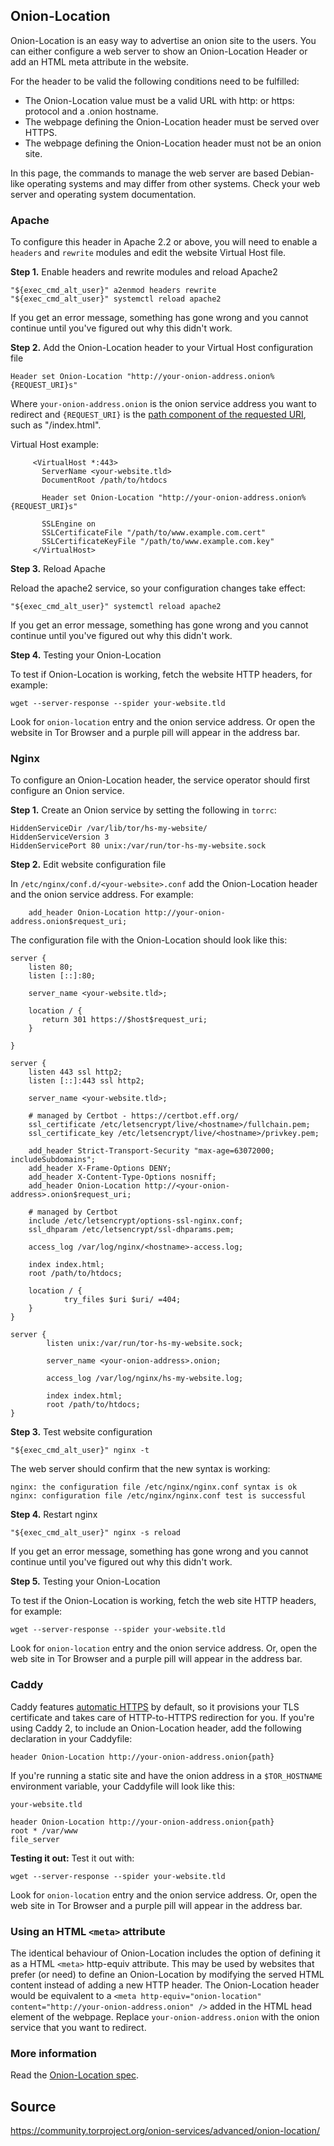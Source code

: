 ## Onion-Location

Onion-Location is an easy way to advertise an onion site to the users.
You can either configure a web server to show an Onion-Location Header or add an HTML meta attribute in the website.

For the header to be valid the following conditions need to be fulfilled:

 * The Onion-Location value must be a valid URL with http: or https: protocol and a .onion hostname.
 * The webpage defining the Onion-Location header must be served over HTTPS.
 * The webpage defining the Onion-Location header must not be an onion site.

In this page, the commands to manage the web server are based Debian-like operating systems and may differ from other systems.
Check your web server and operating system documentation.

### Apache

To configure this header in Apache 2.2 or above, you will need to enable a `headers` and `rewrite` modules and edit the website Virtual Host file.

**Step 1.** Enable headers and rewrite modules and reload Apache2

```
"${exec_cmd_alt_user}" a2enmod headers rewrite
"${exec_cmd_alt_user}" systemctl reload apache2
```

If you get an error message, something has gone wrong and you cannot continue until you've figured out why this didn't work.

**Step 2.** Add the Onion-Location header to your Virtual Host configuration file

```
Header set Onion-Location "http://your-onion-address.onion%{REQUEST_URI}s"
```

Where `your-onion-address.onion` is the onion service address you want to redirect and `{REQUEST_URI}` is the [path component of the requested URI](https://httpd.apache.org/docs/2.4/mod/mod_rewrite.html), such as "/index.html".

Virtual Host example:

```
     <VirtualHost *:443>
       ServerName <your-website.tld>
       DocumentRoot /path/to/htdocs

       Header set Onion-Location "http://your-onion-address.onion%{REQUEST_URI}s"

       SSLEngine on
       SSLCertificateFile "/path/to/www.example.com.cert"
       SSLCertificateKeyFile "/path/to/www.example.com.key"
     </VirtualHost>
```

**Step 3.** Reload Apache

Reload the apache2 service, so your configuration changes take effect:
```
"${exec_cmd_alt_user}" systemctl reload apache2
```

If you get an error message, something has gone wrong and you cannot continue until you've figured out why this didn't work.

**Step 4.** Testing your Onion-Location

To test if Onion-Location is working, fetch the website HTTP headers, for example:

```
wget --server-response --spider your-website.tld
```

Look for `onion-location` entry and the onion service address.
Or open the website in Tor Browser and a purple pill will appear in the address bar.

### Nginx

To configure an Onion-Location header, the service operator should first configure an Onion service.

**Step 1.** Create an Onion service by setting the following in `torrc`:

```
HiddenServiceDir /var/lib/tor/hs-my-website/
HiddenServiceVersion 3
HiddenServicePort 80 unix:/var/run/tor-hs-my-website.sock
```

**Step 2.** Edit website configuration file

In `/etc/nginx/conf.d/<your-website>.conf` add the Onion-Location header and the onion service address.
For example:

```
    add_header Onion-Location http://your-onion-address.onion$request_uri;
```


The configuration file with the Onion-Location should look like this:

```
server {
    listen 80;
    listen [::]:80;

    server_name <your-website.tld>;

    location / {
       return 301 https://$host$request_uri;
    }

}

server {
    listen 443 ssl http2;
    listen [::]:443 ssl http2;

    server_name <your-website.tld>;

    # managed by Certbot - https://certbot.eff.org/
    ssl_certificate /etc/letsencrypt/live/<hostname>/fullchain.pem;
    ssl_certificate_key /etc/letsencrypt/live/<hostname>/privkey.pem;

    add_header Strict-Transport-Security "max-age=63072000; includeSubdomains";
    add_header X-Frame-Options DENY;
    add_header X-Content-Type-Options nosniff;
    add_header Onion-Location http://<your-onion-address>.onion$request_uri;

    # managed by Certbot
    include /etc/letsencrypt/options-ssl-nginx.conf;
    ssl_dhparam /etc/letsencrypt/ssl-dhparams.pem;

    access_log /var/log/nginx/<hostname>-access.log;

    index index.html;
    root /path/to/htdocs;

    location / {
            try_files $uri $uri/ =404;
    }
}

server {
        listen unix:/var/run/tor-hs-my-website.sock;

        server_name <your-onion-address>.onion;

        access_log /var/log/nginx/hs-my-website.log;

        index index.html;
        root /path/to/htdocs;
}
```

**Step 3.** Test website configuration

```
"${exec_cmd_alt_user}" nginx -t
```

The web server should confirm that the new syntax is working:

```
nginx: the configuration file /etc/nginx/nginx.conf syntax is ok
nginx: configuration file /etc/nginx/nginx.conf test is successful
```

**Step 4.** Restart nginx

```
"${exec_cmd_alt_user}" nginx -s reload
```

If you get an error message, something has gone wrong and you cannot continue until you've figured out why this didn't work.

**Step 5.** Testing your Onion-Location

To test if the Onion-Location is working, fetch the web site HTTP headers, for example:

```
wget --server-response --spider your-website.tld
```

Look for `onion-location` entry and the onion service address.
Or, open the web site in Tor Browser and a purple pill will appear in the address bar.

### Caddy

Caddy features [automatic HTTPS](https://caddyserver.com/docs/automatic-https) by default, so it provisions your TLS certificate and takes care of HTTP-to-HTTPS redirection for you.
If you're using Caddy 2, to include an Onion-Location header, add the following declaration in your Caddyfile:

```
header Onion-Location http://your-onion-address.onion{path}
```

If you're running a static site and have the onion address in a `$TOR_HOSTNAME` environment variable, your Caddyfile will look like this:

```
your-website.tld

header Onion-Location http://your-onion-address.onion{path}
root * /var/www
file_server
```

**Testing it out:** Test it out with:

```
wget --server-response --spider your-website.tld
```

Look for `onion-location` entry and the onion service address.
Or, open the web site in Tor Browser and a purple pill will appear in the address bar.

### Using an HTML `<meta>` attribute

The identical behaviour of Onion-Location includes the option of defining it as a HTML `<meta>` http-equiv attribute.
This may be used by websites that prefer (or need) to define an Onion-Location by modifying the served HTML content instead of adding a new HTTP header.
The Onion-Location header would be equivalent to a `<meta http-equiv="onion-location" content="http://your-onion-address.onion" />` added in the HTML head element of the webpage. Replace `your-onion-address.onion` with the onion service that you want to redirect.

### More information

Read the [Onion-Location spec](https://gitweb.torproject.org/tor-browser-spec.git/tree/proposals/100-onion-location-header.txt).

## Source

https://community.torproject.org/onion-services/advanced/onion-location/
